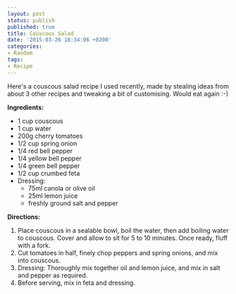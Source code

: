 ```yaml
---
layout: post
status: publish
published: true
title: Couscous Salad
date: '2015-03-26 18:34:06 +0200'
categories:
- Random
tags:
- Recipe
---
```


Here's a couscous salad recipe I used recently, made by stealing ideas
from about 3 other recipes and tweaking a bit of customising. Would eat
again :-)

**Ingredients:**

-   1 cup couscous
-   1 cup water
-   200g cherry tomatoes
-   1/2 cup spring onion
-   1/4 red bell pepper
-   1/4 yellow bell pepper
-   1/4 green bell pepper
-   1/2 cup crumbed feta
-   Dressing:
    -   75ml canola or olive oil
    -   25ml lemon juice
    -   freshly ground salt and pepper

**Directions:**

1.  Place couscous in a sealable bowl, boil the water, then add boiling
    water to couscous. Cover and allow to sit for 5 to 10 minutes. Once
    ready, fluff with a fork.
2.  Cut tomatoes in half, finely chop peppers and spring onions, and mix
    into couscous.
3.  Dressing: Thoroughly mix together oil and lemon juice, and mix in
    salt and pepper as required.
4.  Before serving, mix in feta and dressing.


